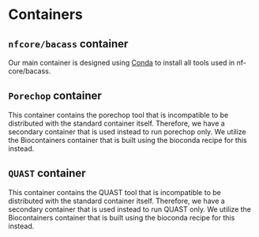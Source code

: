 # Containers

## `nfcore/bacass` container

Our main container is designed using [Conda](https://conda.io/) to install all tools used in nf-core/bacass.

## `Porechop` container

This container contains the porechop tool that is incompatible to be distributed with the standard container itself. Therefore, we have a secondary container that is used instead to run porechop only. We utilize the Biocontainers container that is built using the bioconda recipe for this instead. 

## `QUAST` container

This container contains the QUAST tool that is incompatible to be distributed with the standard container itself. Therefore, we have a secondary container that is used instead to run QUAST only. We utilize the Biocontainers container that is built using the bioconda recipe for this instead.
